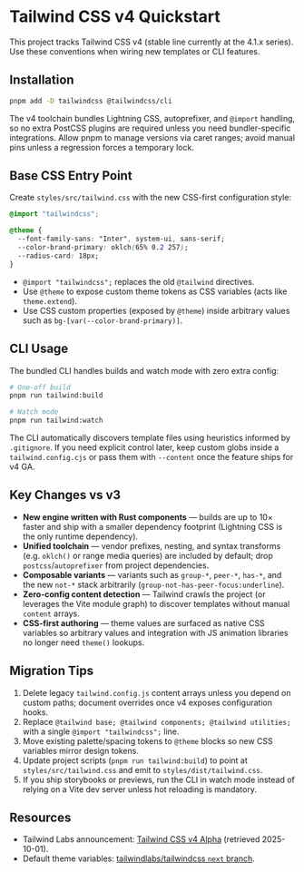 # Tailwind CSS v4 Quickstart

This project tracks Tailwind CSS v4 (stable line currently at the 4.1.x series). Use these conventions when wiring new templates or CLI features.

## Installation
```bash
pnpm add -D tailwindcss @tailwindcss/cli
```
The v4 toolchain bundles Lightning CSS, autoprefixer, and `@import` handling, so no extra PostCSS plugins are required unless you need bundler-specific integrations. Allow pnpm to manage versions via caret ranges; avoid manual pins unless a regression forces a temporary lock.

## Base CSS Entry Point
Create `styles/src/tailwind.css` with the new CSS-first configuration style:
```css
@import "tailwindcss";

@theme {
  --font-family-sans: "Inter", system-ui, sans-serif;
  --color-brand-primary: oklch(65% 0.2 257);
  --radius-card: 18px;
}
```
- `@import "tailwindcss";` replaces the old `@tailwind` directives.
- Use `@theme` to expose custom theme tokens as CSS variables (acts like `theme.extend`).
- Use CSS custom properties (exposed by `@theme`) inside arbitrary values such as `bg-[var(--color-brand-primary)]`.

## CLI Usage
The bundled CLI handles builds and watch mode with zero extra config:
```bash
# One-off build
pnpm run tailwind:build

# Watch mode
pnpm run tailwind:watch
```
The CLI automatically discovers template files using heuristics informed by `.gitignore`. If you need explicit control later, keep custom globs inside a `tailwind.config.cjs` or pass them with `--content` once the feature ships for v4 GA.

## Key Changes vs v3
- **New engine written with Rust components** — builds are up to 10× faster and ship with a smaller dependency footprint (Lightning CSS is the only runtime dependency).
- **Unified toolchain** — vendor prefixes, nesting, and syntax transforms (e.g. `oklch()` or range media queries) are included by default; drop `postcss`/`autoprefixer` from project dependencies.
- **Composable variants** — variants such as `group-*`, `peer-*`, `has-*`, and the new `not-*` stack arbitrarily (`group-not-has-peer-focus:underline`).
- **Zero-config content detection** — Tailwind crawls the project (or leverages the Vite module graph) to discover templates without manual `content` arrays.
- **CSS-first authoring** — theme values are surfaced as native CSS variables so arbitrary values and integration with JS animation libraries no longer need `theme()` lookups.

## Migration Tips
1. Delete legacy `tailwind.config.js` content arrays unless you depend on custom paths; document overrides once v4 exposes configuration hooks.
2. Replace `@tailwind base; @tailwind components; @tailwind utilities;` with a single `@import "tailwindcss";` line.
3. Move existing palette/spacing tokens to `@theme` blocks so new CSS variables mirror design tokens.
4. Update project scripts (`pnpm run tailwind:build`) to point at `styles/src/tailwind.css` and emit to `styles/dist/tailwind.css`.
5. If you ship storybooks or previews, run the CLI in watch mode instead of relying on a Vite dev server unless hot reloading is mandatory.

## Resources
- Tailwind Labs announcement: [Tailwind CSS v4 Alpha](https://tailwindcss.com/blog/tailwindcss-v4-alpha) (retrieved 2025-10-01).
- Default theme variables: [tailwindlabs/tailwindcss `next` branch](https://github.com/tailwindlabs/tailwindcss/tree/next/packages/tailwindcss/src/public/defaultTheme.ts).
